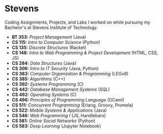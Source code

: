 # Stevens
Coding Assignments, Projects, and Labs I worked on while pursuing my Bachelor's at Stevens Institute of Technology.
- **BT 353:** *Project Management* (Java)
- **CS 115:** *Intro to Computer Science* (Python)
- **CS 135:** *Discrete Structures* (Racket)
- **CS 146:** *Intro to Web Programming & Project Development* (HTML, CSS, JS)
- **CS 284:** *Data Structures* (Java)
- **CS 306:** *Intro to IT Security* (Java, Python)
- **CS 383:** *Computer Organization & Programming* (LEGv8)
- **CS 385:** *Algorithms* (C++)
- **CS 392:** *Systems Programming* (C)
- **CS 442:** *Database Management Systems* (SQL)
- **CS 492:** *Operating Systems* (C)
- **CS 496:** *Principles of Programming Language* (OCaml)
- **CS 511:** *Concurrent Programming* (Erlang, Groovy, Promela)
- **CS 522:** *Mobile Systems & Applications* (Java)
- **CS 546:** *Web Programming I* (JS, Handlebars)
- **CS 581:** *Online Social Networks* (Python)
- **CS 583:** *Deep Learning* (Jupyter Notebook)
